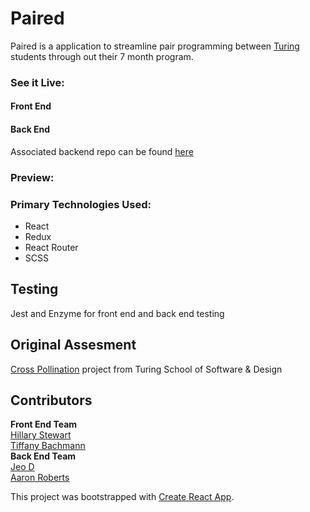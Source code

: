 # Paired  
Paired is a application to streamline pair programming between [Turing](https://turing.io/) students through out their 7 month program.  

### See it Live:   
#### Front End  

#### Back End 
Associated backend repo can be found [here](https://github.com/dForDeveloper/paired-api)

### Preview:


### Primary Technologies Used:
* React 
* Redux
* React Router
* SCSS

## Testing  
Jest and Enzyme for front end and back end testing   

## Original Assesment  
[Cross Pollination](http://frontend.turing.io/projects/capstone.html) project from Turing School of Software & Design  

## Contributors  
**Front End Team**  
[Hillary Stewart](https://github.com/hillstew)  
[Tiffany Bachmann](https://github.com/trbachmann)  
**Back End Team**  
[Jeo D](https://github.com/dForDeveloper)  
[Aaron Roberts](https://github.com/jaaronbr)  

This project was bootstrapped with [Create React App](https://github.com/facebook/create-react-app).
